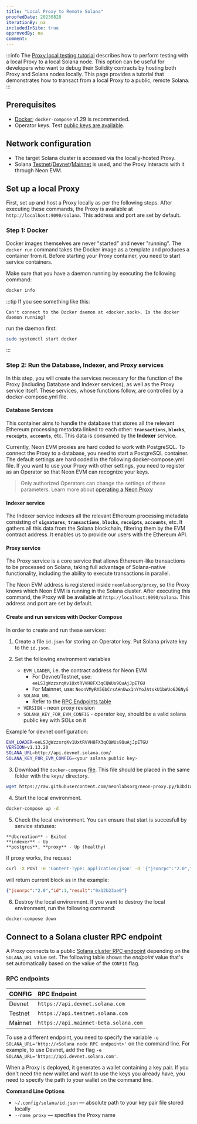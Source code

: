 ```yaml
---
title: "Local Proxy to Remote Solana"
proofedDate: 20230828
iterationBy: na
includedInSite: true
approvedBy: na
comment: 
---
```


:::info
The [Proxy local testing tutorial](/docs/operating/basic) describes how to perform testing with a local Proxy to a local Solana node. This option can be useful for developers who want to debug their Solidity contracts by hosting both Proxy and Solana nodes locally. This page provides a tutorial that demonstrates how to transact from a local Proxy to a public, remote Solana.
:::


## Prerequisites
- [Docker](https://docs.docker.com/get-docker/); `docker-compose` v1.29 is recommended.
- Operator keys. Test [public keys are available](https://github.com/neonlabsorg/proxy-model.py/tree/develop/proxy/operator-keypairs).


## Network configuration
  * The target Solana cluster is accessed via the locally-hosted Proxy.
  * Solana [Testnet](https://docs.solana.com/clusters#testnet)/[Devnet](https://docs.solana.com/clusters#devnet)/[Mainnet](https://docs.solana.com/clusters#mainnet-beta) is used, and the Proxy interacts with it through Neon EVM.

## Set up a local Proxy
First, set up and host a Proxy locally as per the following steps. After executing these commands, the Proxy is available at `http://localhost:9090/solana`. This address and port are set by default.

### Step 1: Docker
Docker images themselves are never "started" and never "running". The `docker run` command takes the Docker image as a template and produces a container from it. Before starting your Proxy container, you need to start service containers.

Make sure that you have a daemon running by executing the following command:
```bash
docker info
```

:::tip
If you see something like this:
```console
Can't connect to the Docker daemon at <docker.sock>. Is the docker daemon running?
```
run the daemon first:
```bash
sudo systemctl start docker
```
:::

### Step 2: Run the Database, Indexer, and Proxy services
In this step, you will create the services necessary for the function of the Proxy (including Database and Indexer services), as well as the Proxy service itself. These services, whose functions follow, are controlled by a docker-compose.yml file.

#### Database Services
This container aims to handle the database that stores all the relevant Ethereum processing metadata linked to each other: **`transactions`**, **`blocks`**, **`receipts`**, **`accounts`**, etc. This data is consumed by the **Indexer** service.

Currently, Neon EVM proxies are hard coded to work with PostgreSQL. To connect the Proxy to a database, you need to start a PostgreSQL container. The default settings are hard coded in the following docker-compose.yml file. If you want to use your Proxy with other settings, you need to register as an Operator so that Neon EVM can recognize your keys.

> Only authorized Operators can change the settings of these parameters. Learn more about [operating a Neon Proxy](/docs/operating/operator-introduction.md)

#### Indexer service
The Indexer service indexes all the relevant Ethereum processing metadata consisting of **`signatures`**, **`transactions`**, **`blocks`**, **`receipts`**, **`accounts`**, etc. It gathers all this data from the Solana blockchain, filtering them by the EVM contract address. It enables us to provide our users with the Ethereum API.

#### Proxy service
The Proxy service is a core service that allows Ethereum-like transactions to be processed on Solana, taking full advantage of Solana-native functionality, including the ability to execute transactions in parallel.

The Neon EVM address is registered inside `neonlabsorg/proxy`, so the Proxy knows which Neon EVM is running in the Solana cluster. After executing this command, the Proxy will be available at `http://localhost:9090/solana`. This address and port are set by default.

#### Create and run services with Docker Compose
In order to create and run these services: 

1. Create a file `id.json` for storing an Operator key.
   Put Solana private key to the `id.json`.

2. Set the following environment variables
   - `EVM_LOADER`, i.e. the contract address for Neon EVM
     - For Devnet/Testnet, use: `eeLSJgWzzxrqKv1UxtRVVH8FX3qCQWUs9QuAjJpETGU`
     - For Mainnet, use: `NeonVMyRX5GbCrsAHnUwx1nYYoJAtskU1bWUo6JGNyG`
   - `SOLANA_URL`
     - Refer to the [RPC Endpoints table](#rpc-endpoints)
   - `VERSION` - neon proxy revision
   - `SOLANA_KEY_FOR_EVM_CONFIG` - operator key, should be a valid solana public key with SOLs on it

Example for devnet configuration:
```bash
EVM_LOADER=eeLSJgWzzxrqKv1UxtRVVH8FX3qCQWUs9QuAjJpETGU
VERSION=v1.13.20
SOLANA_URL=http://api.devnet.solana.com/
SOLANA_KEY_FOR_EVM_CONFIG=<your solana public key>
```

3. Download the `docker-compose` [file](https://github.com/neonlabsorg/neon-proxy.py/blob/b3bd1a298f3a437cb48379f348ed71268af382cc/docker-compose.yml). This file should be placed in the same folder with the `keys/` directory.
```bash
wget https://raw.githubusercontent.com/neonlabsorg/neon-proxy.py/b3bd1a298f3a437cb48379f348ed71268af382cc/docker-compose.yml
```

4. Start the local environment.
```bash   
docker-compose up -d
```

5. Check the local environment.
You can ensure that start is succesfull by service statuses:
```console
**dbcreation** - Exited
**indexer** - Up
**postgres**, **proxy** - Up (healthy)
```
If proxy works, the request
```bash
curl -X POST -H 'Content-Type: application/json' -d '{"jsonrpc":"2.0","method":"eth_blockNumber","id":1}' http://127.0.0.1:9090/solana
```
will return current block as in the example:
```JSON
{"jsonrpc":"2.0","id":1,"result":"0x12b23ae0"}
```

6. Destroy the local environment.
If you want to destroy the local environment, run the following command:
```bash
docker-compose down
```

## Connect to a Solana cluster RPC endpoint

A Proxy connects to a public [Solana cluster RPC endpoint](https://docs.solana.com/cluster/rpc-endpoints) depending on the `SOLANA_URL` value set. The following table shows the *endpoint* value that's set automatically based on the value of the `CONFIG` flag.

### RPC endpoints
CONFIG | RPC Endpoint
:-|:-
Devnet | `https://api.devnet.solana.com`
Testnet | `https://api.testnet.solana.com`
Mainnet | `https://api.mainnet-beta.solana.com`

To use a different endpoint, you need to specify the variable `-e SOLANA_URL='http://<Solana node RPC endpoint>'` on the command line. For example, to use Devnet, add the flag `-e SOLANA_URL='https://api.devnet.solana.com'`.

When a Proxy is deployed, it generates a wallet containing a key pair. If you don't need the new wallet and want to use the keys you already have, you need to specify the path to your wallet on the command line.

**Command Line Options**
  * `~/.config/solana/id.json` — absolute path to your key pair file stored locally
  * `--name proxy` — specifies the Proxy name

<!-- retired to retire linked page If you are not registered as an operator, you can only use test public keys. A list of available public keys is accessible in the  {Neon Proxy RPC Endpoints} (clusters/neon_proxy_rpc_endpoints.md) section. You do not need to specify the key using the `-v` flag, since it is already hard-coded into the Devnet/Testnet containers. -->
